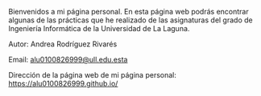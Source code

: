 Bienvenidos a mi página personal.
En esta página web podrás encontrar algunas de las prácticas que he realizado de las asignaturas del grado de Ingeniería Informática de la Universidad de La Laguna.

Autor: Andrea Rodríguez Rivarés

Email: alu0100826999@ull.edu.esta

Dirección de la página web de mi página personal: https://alu0100826999.github.io/
